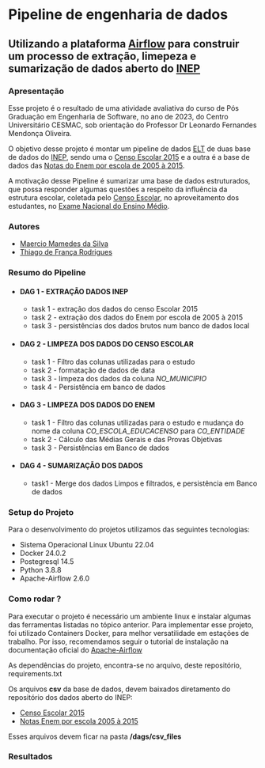 # Pipeline de engenharia de dados

## Utilizando a plataforma [Airflow](https://airflow.apache.org/docs/apache-airflow/stable/index.html) para construir um processo de extração, limepeza e sumarização de dados aberto do [INEP](https://www.gov.br/inep/pt-br/acesso-a-informacao/institucional/sobre)



### Apresentação

Esse projeto é o resultado de uma atividade avaliativa do curso de Pós Graduação em Engenharia de Software, no ano de 2023, do Centro Universitário CESMAC, sob orientação do Professor Dr Leonardo Fernandes Mendonça Oliveira.

O objetivo desse projeto é montar um pipeline de dados [ELT](https://kondado.com.br/blog/blog/2020/08/18/o-que-e-elt/) de duas base de dados do [INEP](https://www.gov.br/inep/pt-br/acesso-a-informacao/institucional/sobre), sendo uma o [Censo Escolar 2015](https://www.gov.br/inep/pt-br/acesso-a-informacao/dados-abertos/microdados/censo-escolar) e a outra é a base de dados das [Notas do Enem por escola de 2005 à 2015](https://www.gov.br/inep/pt-br/acesso-a-informacao/dados-abertos/microdados/enem-por-escola).

A motivação desse Pipeline é sumarizar uma base de dados estruturados, que possa responder algumas questões a respeito da influência da estrutura escolar, coletada pelo [Censo Escolar](https://www.gov.br/inep/pt-br/areas-de-atuacao/pesquisas-estatisticas-e-indicadores/censo-escolar), no aproveitamento dos estudantes, no [Exame Nacional do Ensino Médio](https://www.gov.br/inep/pt-br/areas-de-atuacao/avaliacao-e-exames-educacionais/enem). 

### Autores

* [Maercio Mamedes da Silva](https://www.linkedin.com/in/maerciomamedes/)
* [Thiago de França Rodrigues](https://www.linkedin.com/in/thiago-de-fran%C3%A7a-rodrigues-b6375a27/)
  

### Resumo do Pipeline

* #### DAG 1 - EXTRAÇÃO DADOS INEP
  * task 1 - extração dos dados do censo Escolar 2015
  * task 2 - extração dos dados do Enem por escola de 2005 à 2015
  * task 3 - persistências dos dados brutos num banco de dados local
* #### DAG 2 - LIMPEZA DOS DADOS DO CENSO ESCOLAR
  * task 1 - Filtro das colunas utilizadas para o estudo
  * task 2 - formatação de dados de data
  * task 3 - limpeza dos dados da coluna *NO_MUNICIPIO*
  * task 4 - Persistência em banco de dados
* #### DAG 3 - LIMPEZA DOS DADOS DO ENEM
  * task 1 - Filtro das colunas utilizadas para o estudo e mudança do nome da coluna *CO_ESCOLA_EDUCACENSO* para *CO_ENTIDADE*
  * task 2 - Cálculo das Médias Gerais e das Provas Objetivas
  * task 3 - Persistências em Banco de dados
* #### DAG 4 - SUMARIZAÇÃO DOS DADOS
  * task1 - Merge dos dados Limpos e filtrados, e persistência em Banco de dados
  
### Setup do Projeto

Para o desenvolvimento do projetos utilizamos das seguintes tecnologias:
* Sistema Operacional Linux Ubuntu 22.04
* Docker 24.0.2
* Postegresql 14.5
* Python 3.8.8
* Apache-Airflow 2.6.0


### Como rodar ?

Para executar o projeto é necessário um ambiente linux e instalar algumas das ferramentas listadas no tópico anterior. Para implementar esse projeto, foi utilizado Containers Docker, para melhor versatilidade em estações de trabalho. Por isso, recomendamos seguir o tutorial de instalação na documentação oficial do [Apache-Airflow](https://airflow.apache.org/docs/apache-airflow/2.6.0/howto/docker-compose/index.html)

As dependências do projeto, encontra-se no arquivo, deste repositório, requirements.txt

Os arquivos **csv** da base de dados, devem baixados diretamento do repositório dos dados aberto do INEP:
* [Censo Escolar 2015](https://download.inep.gov.br/dados_abertos/microdados_censo_escolar_2015.zip) 
* [Notas Enem por escola 2005 à 2015](https://download.inep.gov.br/microdados/enem_por_escola/2005_a_2015/microdados_enem_por_escola.zip)

Esses arquivos devem ficar na pasta **/dags/csv_files**

### Resultados